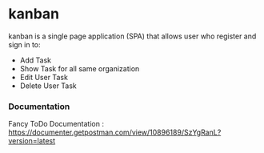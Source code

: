 # kanban

kanban is a single page application (SPA) that allows user who register and sign in to:
- Add Task 
- Show Task for all same organization
- Edit User Task
- Delete User Task


### Documentation
Fancy ToDo Documentation : https://documenter.getpostman.com/view/10896189/SzYgRanL?version=latest